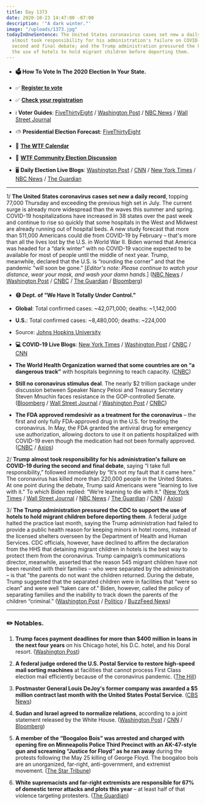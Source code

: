 ```yaml
---
title: Day 1373
date: 2020-10-23 14:47:00 -07:00
description: '"A dark winter."'
image: "/uploads/1373.jpg"
todayInOneSentence: The United States coronavirus cases set new a daily record; Trump
  almost took responsibility for his administration's failure on COVID-19 during the
  second and final debate; and the Trump administration pressured the CDC to support
  the use of hotels to hold migrant children before deporting them.
---
```


* #### 🗳 How To Vote In The 2020 Election In Your State.

* ✅ **[Register to vote](https://www.vote.org/register-to-vote/)**

* ✅ **[Check your registration](https://www.vote.org/am-i-registered-to-vote/)**

* ℹ️ **Voter Guides**: [FiveThirtyEight](https://projects.fivethirtyeight.com/how-to-vote-2020/) / [Washington Post](https://www.washingtonpost.com/elections/2020/how-to-vote/) / [NBC News](https://www.nbcnews.com/specials/plan-your-vote-state-by-state-guide-voting-by-mail-early-in-person-voting-election/index.html?cid=bc_npd_nn_ms_np-1_200816) / [Wall Street Journal](https://www.wsj.com/articles/how-to-vote-by-mail-in-every-state-11597840923)

* ⛅️ **Presidential Election Forecast**: [FiveThirtyEight](https://projects.fivethirtyeight.com/2020-election-forecast/)

* 📆 **[The WTF Calendar](https://talk.whatthefuckjusthappenedtoday.com/t/the-wtf-event-calendar/5888)**

* 💬 **[WTF Community Election Discussion](https://talk.whatthefuckjusthappenedtoday.com/t/2020-general-election-trump-vs-biden/5758)**

* 🖥 **Daily Election Live Blogs**:  [Washington Post](https://www.washingtonpost.com/elections/2020/10/23/trump-biden-live-updates/) / [CNN](https://www.cnn.com/politics/live-news/us-election-news-10-23-2020/index.html) / [New York Times](https://www.nytimes.com/live/2020/10/23/us/debate-trump-biden?action=click&module=Top%20Stories&pgtype=Homepage) / [NBC News](https://www.nbcnews.com/politics/2020-election/live-blog/2020-10-23-trump-biden-election-n1244355) / [The Guardian](https://www.theguardian.com/us-news/live/2020/oct/23/donald-trump-joe-biden-tv-debate-reaction-us-election-coronavirus-covid-19-live-updates)

---

1/ **The United States coronavirus cases set new a daily record**, topping 77,000 Thursday and exceeding the previous high set in July. The current surge is already more widespread than the waves this summer and spring. COVID-19 hospitalizations have increased in 38 states over the past week and continue to rise so quickly that some hospitals in the West and Midwest are already running out of hospital beds. A new study forecast that more than 511,000 Americans could die from COVID-19 by February – that's more than all the lives lost by the U.S. in World War II. Biden warned that America was headed for a “dark winter” with no COVID-19 vaccine expected to be available for most of people until the middle of next year. Trump, meanwhile, declared that the U.S. is “rounding the corner” and that the pandemic "will soon be gone." \[*Editor's note: Please continue to watch your distance, wear your mask, and wash your damn hands.*\] ([NBC News](https://www.nbcnews.com/news/us-news/coronavirus-case-increase-sets-new-u-s-record-rising-over-n1244490) / [Washington Post](https://www.washingtonpost.com/health/2020/10/23/covid-us-spike-cases/) / [CNBC](https://www.cnbc.com/2020/10/23/covid-us-reports-more-than-71600-new-cases-as-hospitalizations-rise.html) / [The Guardian](https://www.theguardian.com/world/2020/oct/23/coronavirus-half-a-million-deaths-study-forecasts) / [Bloomberg](https://www.bloomberg.com/news/articles/2020-10-22/illinois-ohio-hit-highs-fda-approves-remdesivir-virus-update?srnd=premium&sref=MIBMEEoj))

* #### 😷 Dept. of "We Have It Totally Under Control."

* **Global**: Total confirmed cases: \~42,071,000; deaths: \~1,142,000

* **U.S.**: Total confirmed cases: \~8,480,000; deaths: \~224,000

* Source: [Johns Hopkins University](https://coronavirus.jhu.edu/map.html)

* **💻 COVID-19 Live Blogs**: [New York Times](https://www.nytimes.com/live/2020/10/23/world/covid-19-coronavirus-updates) / [Washington Post](https://www.washingtonpost.com/nation/2020/10/23/coronavirus-covid-live-updates-us/) / [CNBC](https://www.cnbc.com/2020/10/23/coronavirus-live-updates.html) / [CNN](https://www.cnn.com/world/live-news/coronavirus-pandemic-10-23-20-intl/index.html)

* **The World Health Organization warned that some countries are on “a dangerous track”** with hospitals beginning to reach capacity. ([CNBC](https://www.cnbc.com/2020/10/23/who-chief-warns-next-few-months-wi.html))

* **Still no coronavirus stimulus deal**. The nearly $2 trillion package under discussion between Speaker Nancy Pelosi and Treasury Secretary Steven Mnuchin  faces resistance in the GOP-controlled Senate. ([Bloomberg](https://www.bloomberg.com/news/articles/2020-10-23/pelosi-white-house-point-fingers-as-stimulus-negotiations-stall?srnd=premium&sref=MIBMEEoj) / [Wall Street Journal](https://www.wsj.com/articles/negotiators-defend-continuing-talks-on-coronavirus-aid-deal-11603403198?mod=politics_lead_pos4) / [Washington Post](https://www.washingtonpost.com/us-policy/2020/10/23/trump-congress-coronavirus-bailout/) / [CNBC](https://www.cnbc.com/2020/10/22/stock-market-futures-open-to-close-news.html))

* **The FDA approved remdesivir as a treatment for the coronavirus** – the first and only fully FDA-approved drug in the U.S. for treating the coronavirus. In May, the FDA granted the antiviral drug for emergency use authorization, allowing doctors to use it on patients hospitalized with COVID-19 even though the medication had not been formally approved. ([CNBC](https://www.cnbc.com/2020/10/22/fda-approves-gileads-remdesivir-as-coronavirus-treatment.html) / [Axios](https://www.axios.com/fda-approves-remdesivir-gilead-coronavirus-55a82ae5-7b5e-4bfd-8ba3-d1d4837e07de.html))

2/ **Trump almost took responsibility for his administration's failure on COVID-19 during the second and final debate**, saying “I take full responsibility,” followed immediately by “It’s not my fault that it came here." The coronavirus has killed more than 220,000 people in the United States. At one point during the debate, Trump said Americans were "learning to live with it." To which Biden replied: “We’re learning to die with it." ([New York Times](https://www.nytimes.com/2020/10/22/us/politics/debate-presidential-recap.html) / [Wall Street Journal](https://www.wsj.com/articles/the-final-presidential-debate-the-moments-that-mattered-11603422757) / [NBC News](https://www.nbcnews.com/politics/2020-election/4-takeaways-last-presidential-debate-2020-n1244383) / [The Guardian](https://www.theguardian.com/us-news/2020/oct/23/trump-biden-presidential-biden-election-analysis) / [CNN](https://www.cnn.com/2020/10/23/politics/takeaways-final-biden-trump-debate/index.html) / [Axios](https://www.axios.com/trump-biden-debate-coronavirus-14b6e962-e968-4547-933d-6d7105df24b9.html))

3/ **The Trump administration pressured the CDC to support the use of hotels to hold migrant children before deporting them**. A federal judge halted the practice last month, saying the Trump administration had failed to provide a public health reason for keeping minors in hotel rooms, instead of the licensed shelters overseen by the Department of Health and Human Services. CDC officials, however, have declined to affirm the declaration from the HHS that detaining migrant children in hotels is the best way to protect them from the coronavirus. Trump campaign’s communications director, meanwhile, asserted that the reason 545 migrant children have not been reunited with their families – who were separated by the administration – is that "the parents do not want the children returned. During the debate, Trump suggested that the separated children were in facilities that “were so clean” and were well “taken care of.” Biden, however, called the policy of separating families and the inability to track down the parents of the children “criminal.” ([Washington Post](https://www.washingtonpost.com/health/2020/10/23/immigrant-minors-hotels-trump/) / [Politico](https://www.politico.com/news/2020/10/23/trump-campaign-spox-claims-parents-of-separated-migrants-dont-want-children-back-431595) / [BuzzFeed News](https://www.buzzfeednews.com/article/hamedaleaziz/trump-debate-immigrant-children-cages))

---

### ✏️ Notables.

1. **Trump faces payment deadlines for more than $400 million in loans in the next four years** on his Chicago hotel, his D.C. hotel, and his Doral resort. ([Washington Post](https://www.washingtonpost.com/politics/trump-debt-election/2020/10/23/411ab8c2-0e33-11eb-b1e8-16b59b92b36d_story.html))

2. **A federal judge ordered the U.S. Postal Service to restore high-speed mail sorting machines** at facilities that cannot process First Class election mail efficiently because of the coronavirus pandemic. ([The Hill](https://thehill.com/homenews/administration/522422-judge-orders-postal-service-to-restore-high-speed-mail-sorting))

3. **Postmaster General Louis DeJoy's former company was awarded a $5 million contract last month with the United States Postal Service**. ([CBS News](https://www.cbsnews.com/news/usps-contract-xpo-logistics-postmaster-general-louis-dejoy/#:\~:text=Postal%20Service%20awards%20%245%20million%20contract%20to%20Postmaster%20DeJoy's%20former%20company%2C%20XPO,-By%20Stephen%20Gandel&text=Postmaster%20General%20Louis%20DeJoy))

4. **Sudan and Israel agreed to normalize relations**, according to a joint statement released by the White House. ([Washington Post](https://www.washingtonpost.com/world/middle_east/israel-sudan-peace-normalization-terrorism/2020/10/23/285f53e4-1548-11eb-a258-614acf2b906d_story.html) / [CNN](https://www.cnn.com/2020/10/23/politics/trump-sudan-israel/index.html) / [Bloomberg](https://www.bloomberg.com/news/articles/2020-10-23/trump-says-israel-and-sudan-reach-peace-accord-after-uae-deal?srnd=politics-vp&sref=MIBMEEoj))

5. **A member of the “Boogaloo Bois” was arrested and charged with opening fire on Minneapolis Police Third Precinct with an AK-47-style gun and screaming “Justice for Floyd” as he ran away** during the protests following the May 25 killing of George Floyd. The boogaloo bois are an unorganized, far-right, anti-government, and extremist movement. ([The Star Tribune](https://www.startribune.com/charges-boogaloo-bois-fired-on-mpls-precinct-shouted-justice-for-floyd/572843802/))

6. **White supremacists and far-right extremists are responsible for 67% of domestic terror attacks and plots this year** – at least half of that violence targeting protesters. ([The Guardian](https://www.theguardian.com/world/2020/oct/22/white-supremacists-rightwing-domestic-terror-2020))